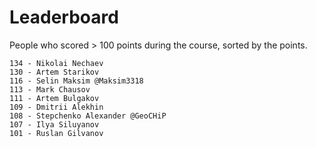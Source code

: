 # Leaderboard

People who scored > 100 points during the course, sorted by the points.

```
134 - Nikolai Nechaev
130 - Artem Starikov
116 - Selin Maksim @Maksim3318
113 - Mark Chausov
111 - Artem Bulgakov
109 - Dmitrii Alekhin
108 - Stepchenko Alexander @GeoCHiP
107 - Ilya Siluyanov
101 - Ruslan Gilvanov
```
